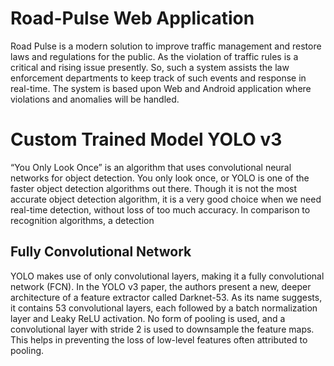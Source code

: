 # Road-Pulse Web Application
Road Pulse is a modern solution to improve traffic management and restore laws and regulations for the public. As the violation of traffic rules is a critical and rising issue presently. So, such a system assists the law enforcement departments to keep track of such events and response in real-time. The system is based upon Web and Android application where violations and anomalies will be handled.

# Custom Trained Model YOLO v3 
“You Only Look Once” is an algorithm that uses convolutional neural networks for object detection. You only look once, or YOLO is one of the faster object detection algorithms out there. Though it is not the most accurate object detection algorithm, it is a very good choice when we need real-time detection, without loss of too much accuracy.
In comparison to recognition algorithms, a detection
## Fully Convolutional Network
YOLO makes use of only convolutional layers, making it a fully convolutional network (FCN). In the YOLO v3 paper, the authors present a new, deeper architecture of a feature extractor called Darknet-53. As its name suggests, it contains 53 convolutional layers, each followed by a batch normalization layer and Leaky ReLU activation. No form of pooling is used, and a convolutional layer with stride 2 is used to downsample the feature maps. This helps in preventing the loss of low-level features often attributed to pooling.
